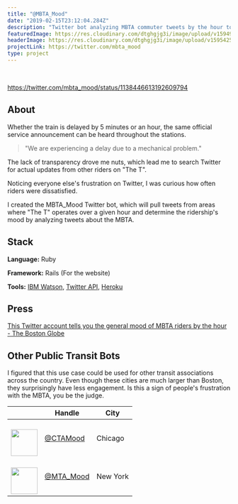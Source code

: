 ```yaml
---
title: "@MBTA_Mood"
date: "2019-02-15T23:12:04.284Z"
description: "Twitter bot analyzing MBTA commuter tweets by the hour to score the general ridership mood."
featuredImage: https://res.cloudinary.com/dtghgjg3i/image/upload/v1594915300/gatsby-personal-site/portfolio/mbta-mood_1_lyirzi.png
headerImage: https://res.cloudinary.com/dtghgjg3i/image/upload/v1595425917/gatsby-personal-site/portfolio/mbta_mood-avatar_qj516q.png
projectLink: https://twitter.com/mbta_mood
type: project
---
```


<br/>

https://twitter.com/mbta_mood/status/1138446613192609794

## About
Whether the train is delayed by 5 minutes or an hour, the same official service announcement can be heard throughout the stations.

> "We are experiencing a delay due to a mechanical problem."

The lack of transparency drove me nuts, which lead me to search Twitter for actual updates from other riders on "The T".

Noticing everyone else's frustration on Twitter, I was curious how often riders were dissatisfied.

I created the MBTA_Mood Twitter bot, which will pull tweets from areas where "The T" operates over a given hour and determine the ridership's mood by analyzing tweets about the MBTA.

## Stack

**Language:** Ruby

**Framework:** Rails (For the website)

**Tools:** [IBM Watson](https://www.ibm.com/watson), [Twitter API](https://developer.twitter.com/en/docs), [Heroku](https://heroku.com/)

## Press
[This Twitter account tells you the general mood of MBTA riders by the hour - The Boston Globe](https://www.bostonglobe.com/metro/2019/03/13/this-twitter-account-tells-you-general-mood-mbta-riders-hour/44Pk1CSKwK8Nigp3JoWYEN/story.html)

## Other Public Transit Bots

I figured that this use case could be used for other transit associations across the country. Even though these cities are much larger than Boston, they surprisingly have less engagement. Is this a sign of people's frustration with the MBTA, you be the judge.

||Handle|City|
|------|------|-------|
|<br /><img src="https://res.cloudinary.com/dtghgjg3i/image/upload/v1595455449/gatsby-personal-site/portfolio/cta-mood_v8ombt.png" width="60" height="60">| [@CTAMood](https://twitter.com/ctamood) | Chicago |
|<br /><img src="https://res.cloudinary.com/dtghgjg3i/image/upload/v1595456166/gatsby-personal-site/portfolio/mta-mood-t_mqqj77.png" width="60" height="60">| [@MTA_Mood](https://twitter.com/mta_mood) | New York |
